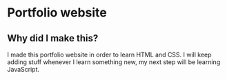 # Portfolio website

## Why did I make this?
I made this portfolio website in order to learn HTML and CSS. 
I will keep adding stuff whenever I learn something new, my next step will be learning JavaScript.